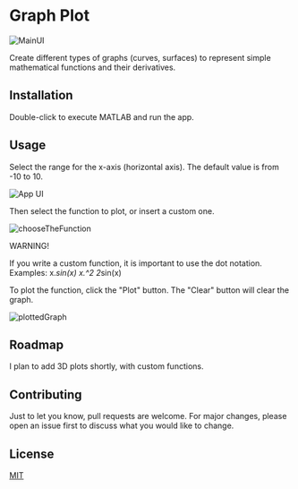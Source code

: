 # Graph Plot

![MainUI](https://github.com/user-attachments/assets/b2854935-b682-4ed4-a14b-1216f4e1ed0c)

Create different types of graphs (curves, surfaces) to represent simple mathematical functions and their derivatives.

## Installation

Double-click to execute MATLAB and run the app.

## Usage

Select the range for the x-axis (horizontal axis). The default value is from -10 to 10.

![App UI](https://github.com/user-attachments/assets/a57000d9-2d42-4952-ad58-c56d70e97da1)


Then select the function to plot, or insert a custom one.

![chooseTheFunction](https://github.com/user-attachments/assets/ce8901bc-2bb3-4ea3-9bba-aee7571bcf6a)

WARNING!

If you write a custom function, it is important to use the dot notation. 
Examples:
x.*sin(x)
x.^2
2*sin(x)

To plot the function, click the "Plot" button. The "Clear" button will clear the graph.

![plottedGraph](https://github.com/user-attachments/assets/1be2205e-8a65-438e-9779-c07e406fbd29)


## Roadmap

I plan to add 3D plots shortly, with custom functions.

## Contributing

Just to let you know, pull requests are welcome. For major changes, please open an issue first
to discuss what you would like to change.


## License

[MIT](https://choosealicense.com/licenses/mit/)

